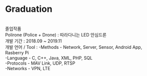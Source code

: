 # Graduation

</br>졸업작품
</br>Polirone (Police + Drone) : 따라다니는 LED 안심드론
</br>개발 기간 : 2018.09 ~ 2019.11
</br>개발 언어 / Tool : -Methods - Network, Server, Sensor, Android App, Rasberry Pi
</br>-Language - C, C++, Java, XML, PHP, SQL
</br>-Protocols - MAV Link, UDP, RTSP
</br>-Networks - VPN, LTE
